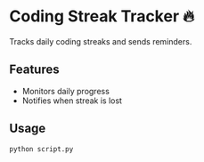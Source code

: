 # Coding Streak Tracker 🔥
Tracks daily coding streaks and sends reminders.

## Features
- Monitors daily progress
- Notifies when streak is lost

## Usage
```sh
python script.py

